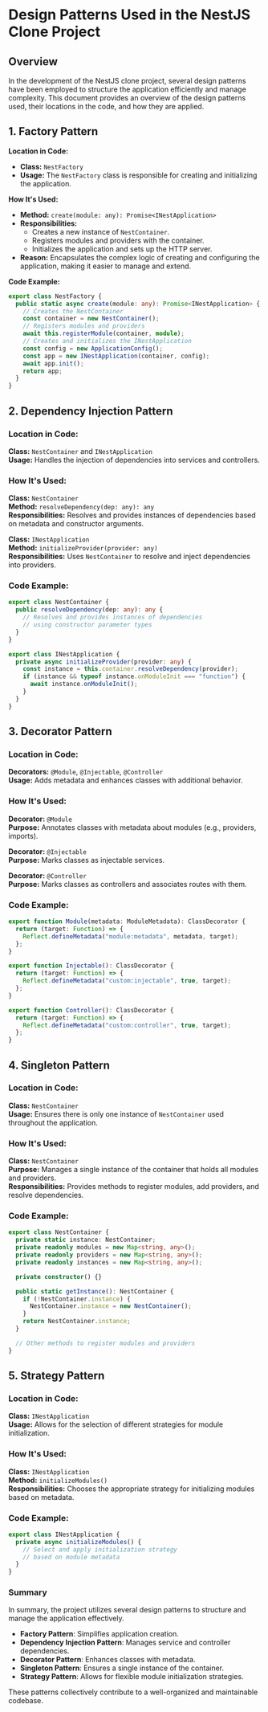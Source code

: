 # Design Patterns Used in the NestJS Clone Project

## Overview

In the development of the NestJS clone project, several design patterns have been employed to structure the application
efficiently and manage complexity. This document provides an overview of the design patterns used, their locations in
the code, and how they are applied.

## 1. Factory Pattern

**Location in Code:**

- **Class:** `NestFactory`
- **Usage:** The `NestFactory` class is responsible for creating and initializing the application.

**How It's Used:**

- **Method:** `create(module: any): Promise<INestApplication>`
- **Responsibilities:**
    - Creates a new instance of `NestContainer`.
    - Registers modules and providers with the container.
    - Initializes the application and sets up the HTTP server.
- **Reason:** Encapsulates the complex logic of creating and configuring the application, making it easier to manage and
  extend.

**Code Example:**

```typescript
export class NestFactory {
  public static async create(module: any): Promise<INestApplication> {
    // Creates the NestContainer
    const container = new NestContainer();
    // Registers modules and providers
    await this.registerModule(container, module);
    // Creates and initializes the INestApplication
    const config = new ApplicationConfig();
    const app = new INestApplication(container, config);
    await app.init();
    return app;
  }
}
```

## 2. Dependency Injection Pattern

### Location in Code:

**Class:** `NestContainer` and `INestApplication`  
**Usage:** Handles the injection of dependencies into services and controllers.

### How It's Used:

**Class:** `NestContainer`  
**Method:** `resolveDependency(dep: any): any`  
**Responsibilities:** Resolves and provides instances of dependencies based on metadata and constructor arguments.

**Class:** `INestApplication`  
**Method:** `initializeProvider(provider: any)`  
**Responsibilities:** Uses `NestContainer` to resolve and inject dependencies into providers.

### Code Example:

```typescript
export class NestContainer {
  public resolveDependency(dep: any): any {
    // Resolves and provides instances of dependencies
    // using constructor parameter types
  }
}

export class INestApplication {
  private async initializeProvider(provider: any) {
    const instance = this.container.resolveDependency(provider);
    if (instance && typeof instance.onModuleInit === "function") {
      await instance.onModuleInit();
    }
  }
}
```

## 3. Decorator Pattern

### Location in Code:

**Decorators:** `@Module`, `@Injectable`, `@Controller`  
**Usage:** Adds metadata and enhances classes with additional behavior.

### How It's Used:

**Decorator:** `@Module`  
**Purpose:** Annotates classes with metadata about modules (e.g., providers, imports).

**Decorator:** `@Injectable`  
**Purpose:** Marks classes as injectable services.

**Decorator:** `@Controller`  
**Purpose:** Marks classes as controllers and associates routes with them.

### Code Example:

```typescript
export function Module(metadata: ModuleMetadata): ClassDecorator {
  return (target: Function) => {
    Reflect.defineMetadata("module:metadata", metadata, target);
  };
}

export function Injectable(): ClassDecorator {
  return (target: Function) => {
    Reflect.defineMetadata("custom:injectable", true, target);
  };
}

export function Controller(): ClassDecorator {
  return (target: Function) => {
    Reflect.defineMetadata("custom:controller", true, target);
  };
}
```

## 4. Singleton Pattern

### Location in Code:

**Class:** `NestContainer`  
**Usage:** Ensures there is only one instance of `NestContainer` used throughout the application.

### How It's Used:

**Class:** `NestContainer`  
**Purpose:** Manages a single instance of the container that holds all modules and providers.  
**Responsibilities:** Provides methods to register modules, add providers, and resolve dependencies.

### Code Example:

```typescript
export class NestContainer {
  private static instance: NestContainer;
  private readonly modules = new Map<string, any>();
  private readonly providers = new Map<string, any>();
  private readonly instances = new Map<string, any>();

  private constructor() {}

  public static getInstance(): NestContainer {
    if (!NestContainer.instance) {
      NestContainer.instance = new NestContainer();
    }
    return NestContainer.instance;
  }

  // Other methods to register modules and providers
}
```

## 5. Strategy Pattern

### Location in Code:

**Class:** `INestApplication`  
**Usage:** Allows for the selection of different strategies for module initialization.

### How It's Used:

**Class:** `INestApplication`  
**Method:** `initializeModules()`  
**Responsibilities:** Chooses the appropriate strategy for initializing modules based on metadata.

### Code Example:

```typescript
export class INestApplication {
  private async initializeModules() {
    // Select and apply initialization strategy
    // based on module metadata
  }
}
```

### Summary

In summary, the project utilizes several design patterns to structure and manage the application effectively.

- **Factory Pattern**: Simplifies application creation.
- **Dependency Injection Pattern**: Manages service and controller dependencies.
- **Decorator Pattern**: Enhances classes with metadata.
- **Singleton Pattern**: Ensures a single instance of the container.
- **Strategy Pattern**: Allows for flexible module initialization strategies.

These patterns collectively contribute to a well-organized and maintainable codebase.

